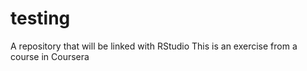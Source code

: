 # testing
A repository that will be linked with RStudio
This is an exercise from a course in Coursera
